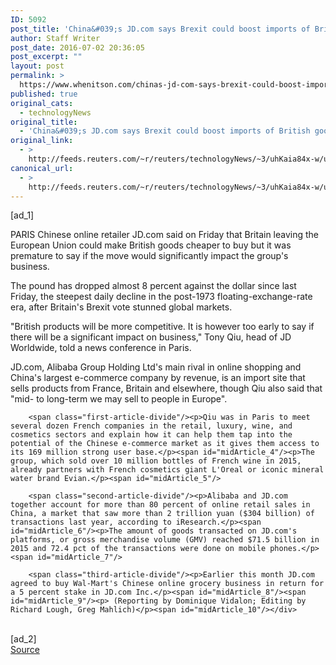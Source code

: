 ```yaml
---
ID: 5092
post_title: 'China&#039;s JD.com says Brexit could boost imports of British goods'
author: Staff Writer
post_date: 2016-07-02 20:36:05
post_excerpt: ""
layout: post
permalink: >
  https://www.whenitson.com/chinas-jd-com-says-brexit-could-boost-imports-of-british-goods/
published: true
original_cats:
  - technologyNews
original_title:
  - 'China&#039;s JD.com says Brexit could boost imports of British goods'
original_link:
  - >
    http://feeds.reuters.com/~r/reuters/technologyNews/~3/uhKaia84x-w/us-britain-eu-jd-com-idUSKCN0ZH4N4
canonical_url:
  - >
    http://feeds.reuters.com/~r/reuters/technologyNews/~3/uhKaia84x-w/us-britain-eu-jd-com-idUSKCN0ZH4N4
---
```

 [ad_1]
<br><div id="articleText">
<span id="midArticle_start"/>

<span class="focusParagraph" readability="4"><p><span class="articleLocation">PARIS</span> Chinese online retailer JD.com said on Friday that Britain leaving the European Union could make British goods cheaper to buy but it was premature to say if the move would significantly impact the group's business.</p></span><span id="midArticle_0"/><p>The pound has dropped almost 8 percent against the dollar since last Friday, the steepest daily decline in the post-1973 floating-exchange-rate era, after Britain's Brexit vote stunned global markets.</p><span id="midArticle_1"/><p>"British products will be more competitive. It is however too early to say if there will be a significant impact on business," Tony Qiu, head of JD Worldwide, told a news conference in Paris.</p><span id="midArticle_2"/><p>JD.com, Alibaba Group Holding Ltd's main rival in online shopping and China's largest e-commerce company by revenue, is an import site that sells products from France, Britain and elsewhere, though Qiu also said that "mid- to long-term we may sell to people in Europe".</p><span id="midArticle_3"/>
        
        <span class="first-article-divide"/><p>Qiu was in Paris to meet several dozen French companies in the retail, luxury, wine, and cosmetics sectors and explain how it can help them tap into the potential of the Chinese e-commerce market as it gives them access to its 169 million strong user base.</p><span id="midArticle_4"/><p>The group, which sold over 10 million bottles of French wine in 2015, already partners with French cosmetics giant L'Oreal or iconic mineral water brand Evian.</p><span id="midArticle_5"/>
        
        <span class="second-article-divide"/><p>Alibaba and JD.com together account for more than 80 percent of online retail sales in China, a market that saw more than 2 trillion yuan ($304 billion) of transactions last year, according to iResearch.</p><span id="midArticle_6"/><p>The amount of goods transacted on JD.com's platforms, or gross merchandise volume (GMV) reached $71.5 billion in 2015 and 72.4 pct of the transactions were done on mobile phones.</p><span id="midArticle_7"/>
        
        <span class="third-article-divide"/><p>Earlier this month JD.com agreed to buy Wal-Mart's Chinese online grocery business in return for a 5 percent stake in JD.com Inc.</p><span id="midArticle_8"/><span id="midArticle_9"/><p> (Reporting by Dominique Vidalon; Editing by Richard Lough, Greg Mahlich)</p><span id="midArticle_10"/></div>
<br>[ad_2]
<br><a href="http://feeds.reuters.com/~r/reuters/technologyNews/~3/uhKaia84x-w/us-britain-eu-jd-com-idUSKCN0ZH4N4">Source </a>